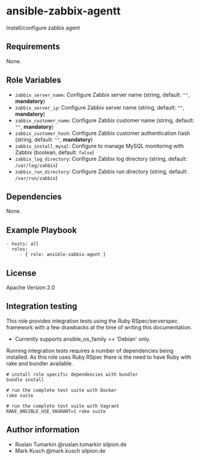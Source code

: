 # ansible-zabbix-agentt

Install/configure zabbix agent

## Requirements

None.

## Role Variables

* ``zabbix_server_name``: Configure Zabbix server name (string, default: ``""``, **mandatory**)
* ``zabbix_server_ip``: Configure Zabbix server name (string, default: ``""``, **mandatory**)
* ``zabbix_customer_name``: Configure Zabbix customer name (string, default: ``""``, **mandatory**)
* ``zabbix_customer_hash``: Configure Zabbix customer authentication hash (string, default: ``""``, **mandatory**)
* ``zabbix_install_mysql``: Configure to manage MySQL monitoring with Zabbix (boolean, default: ``false``)
* ``zabbix_log_directory``: Configure Zabbix log directory (string, default: ``/var/log/zabbix``)
* ``zabbix_run_directory``: Configure Zabbix run directory (string, default: ``/var/run/zabbix``)

## Dependencies

None.

## Example Playbook

    - hosts: all
      roles:
         - { role: ansible-zabbix-agent }

## License

Apache Version 2.0

## Integration testing

This role provides integration tests using the Ruby RSpec/serverspec framework
with a few drawbacks at the time of writing this documentation.

- Currently supports ansible_os_family == 'Debian' only.

Running integration tests requires a number of dependencies being
installed. As this role uses Ruby RSpec there is the need to have
Ruby with rake and bundler available.

    # install role specific dependencies with bundler
    bundle install

<!-- -->

    # run the complete test suite with Docker
    rake suite

<!-- -->

    # run the complete test suite with Vagrant
    RAKE_ANSIBLE_USE_VAGRANT=1 rake suite


## Author information

* Ruslan Tumarkin @ruslan.tumarkin silpion.de
* Mark Kusch @mark.kusch silpion.de


<!-- vim: set nofen ts=4 sw=4 et: -->
